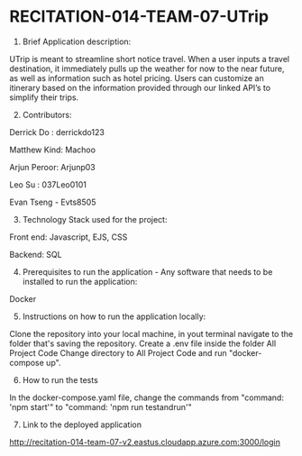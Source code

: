 # RECITATION-014-TEAM-07-UTrip

1. Brief Application description: 

UTrip is meant to streamline short notice travel. When a user inputs a travel destination, it immediately pulls up the weather for now to the near future, as well as   information such as hotel pricing. Users can customize an itinerary based on the information provided through our linked API’s to simplify their trips. 

2. Contributors:

Derrick Do : derrickdo123

Matthew Kind: Machoo

Arjun Peroor: Arjunp03

Leo Su : 037Leo0101

Evan Tseng - Evts8505


3. Technology Stack used for the project:

Front end: Javascript, EJS, CSS

Backend:   SQL

4. Prerequisites to run the application - Any software that needs to be installed to run the application:

Docker


5. Instructions on how to run the application locally:

Clone the repository into your local machine, in yout terminal navigate to the folder that's saving the repository. 
Create a .env file inside the folder All Project Code
Change directory to All Project Code and run "docker-compose up". 


6. How to run the tests

In the docker-compose.yaml file, change the commands from  "command: 'npm start'" to "command: 'npm run testandrun'"


7. Link to the deployed application

http://recitation-014-team-07-v2.eastus.cloudapp.azure.com:3000/login


